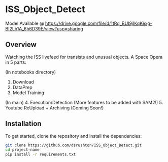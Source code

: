 # ISS_Object_Detect

Model Available @ https://drive.google.com/file/d/1tRq_BUI9jIKqKexg-BI2Lh1A_6h6D39E/view?usp=sharing

## Overview
Watching the ISS livefeed for transists and unusual objects. A Space Opera in 5 parts:

(In notebooks directory)
  1. Download
  2. DataPrep
  3. Model Training

(In main)
  4. Execution/Detection (More features to be added with SAM2!)
  5. Youtube ReUpload + Archiving (Coming Soon!)

## Installation
To get started, clone the repository and install the dependencies:

```bash
git clone https://github.com/dsrushton/ISS_Object_Detect.git
cd project-name
pip install -r requirements.txt
